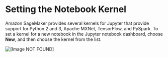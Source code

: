 # Setting the Notebook Kernel<a name="howitworks-set-kernel"></a>

Amazon SageMaker provides several kernels for Jupyter that provide support for Python 2 and 3, Apache MXNet, TensorFlow, and PySpark\. To set a kernel for a new notebook in the Jupyter notebook dashboard, choose **New**, and then choose the kernel from the list\.

![\[Image NOT FOUND\]](http://docs.aws.amazon.com/sagemaker/latest/dg/images/nbi-set-kernel.png)